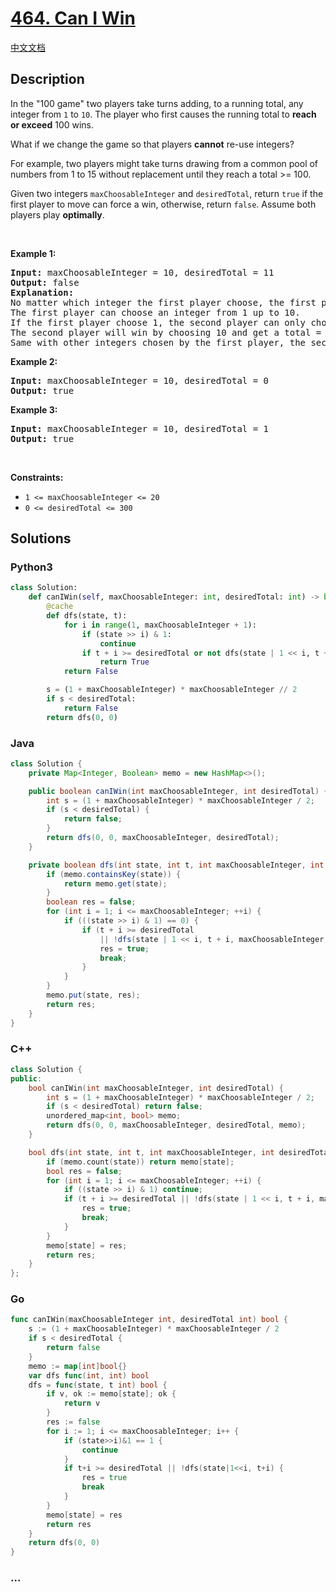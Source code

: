 # [464. Can I Win](https://leetcode.com/problems/can-i-win)

[中文文档](/solution/0400-0499/0464.Can%20I%20Win/README.md)

## Description

<p>In the &quot;100 game&quot; two players take turns adding, to a running total, any integer from <code>1</code> to <code>10</code>. The player who first causes the running total to <strong>reach or exceed</strong> 100 wins.</p>

<p>What if we change the game so that players <strong>cannot</strong> re-use integers?</p>

<p>For example, two players might take turns drawing from a common pool of numbers from 1 to 15 without replacement until they reach a total &gt;= 100.</p>

<p>Given two integers <code>maxChoosableInteger</code> and <code>desiredTotal</code>, return <code>true</code> if the first player to move can force a win, otherwise, return <code>false</code>. Assume both players play <strong>optimally</strong>.</p>

<p>&nbsp;</p>
<p><strong class="example">Example 1:</strong></p>

<pre>
<strong>Input:</strong> maxChoosableInteger = 10, desiredTotal = 11
<strong>Output:</strong> false
<strong>Explanation:</strong>
No matter which integer the first player choose, the first player will lose.
The first player can choose an integer from 1 up to 10.
If the first player choose 1, the second player can only choose integers from 2 up to 10.
The second player will win by choosing 10 and get a total = 11, which is &gt;= desiredTotal.
Same with other integers chosen by the first player, the second player will always win.
</pre>

<p><strong class="example">Example 2:</strong></p>

<pre>
<strong>Input:</strong> maxChoosableInteger = 10, desiredTotal = 0
<strong>Output:</strong> true
</pre>

<p><strong class="example">Example 3:</strong></p>

<pre>
<strong>Input:</strong> maxChoosableInteger = 10, desiredTotal = 1
<strong>Output:</strong> true
</pre>

<p>&nbsp;</p>
<p><strong>Constraints:</strong></p>

<ul>
	<li><code>1 &lt;= maxChoosableInteger &lt;= 20</code></li>
	<li><code>0 &lt;= desiredTotal &lt;= 300</code></li>
</ul>

## Solutions

<!-- tabs:start -->

### **Python3**

```python
class Solution:
    def canIWin(self, maxChoosableInteger: int, desiredTotal: int) -> bool:
        @cache
        def dfs(state, t):
            for i in range(1, maxChoosableInteger + 1):
                if (state >> i) & 1:
                    continue
                if t + i >= desiredTotal or not dfs(state | 1 << i, t + i):
                    return True
            return False

        s = (1 + maxChoosableInteger) * maxChoosableInteger // 2
        if s < desiredTotal:
            return False
        return dfs(0, 0)
```

### **Java**

```java
class Solution {
    private Map<Integer, Boolean> memo = new HashMap<>();

    public boolean canIWin(int maxChoosableInteger, int desiredTotal) {
        int s = (1 + maxChoosableInteger) * maxChoosableInteger / 2;
        if (s < desiredTotal) {
            return false;
        }
        return dfs(0, 0, maxChoosableInteger, desiredTotal);
    }

    private boolean dfs(int state, int t, int maxChoosableInteger, int desiredTotal) {
        if (memo.containsKey(state)) {
            return memo.get(state);
        }
        boolean res = false;
        for (int i = 1; i <= maxChoosableInteger; ++i) {
            if (((state >> i) & 1) == 0) {
                if (t + i >= desiredTotal
                    || !dfs(state | 1 << i, t + i, maxChoosableInteger, desiredTotal)) {
                    res = true;
                    break;
                }
            }
        }
        memo.put(state, res);
        return res;
    }
}
```

### **C++**

```cpp
class Solution {
public:
    bool canIWin(int maxChoosableInteger, int desiredTotal) {
        int s = (1 + maxChoosableInteger) * maxChoosableInteger / 2;
        if (s < desiredTotal) return false;
        unordered_map<int, bool> memo;
        return dfs(0, 0, maxChoosableInteger, desiredTotal, memo);
    }

    bool dfs(int state, int t, int maxChoosableInteger, int desiredTotal, unordered_map<int, bool>& memo) {
        if (memo.count(state)) return memo[state];
        bool res = false;
        for (int i = 1; i <= maxChoosableInteger; ++i) {
            if ((state >> i) & 1) continue;
            if (t + i >= desiredTotal || !dfs(state | 1 << i, t + i, maxChoosableInteger, desiredTotal, memo)) {
                res = true;
                break;
            }
        }
        memo[state] = res;
        return res;
    }
};
```

### **Go**

```go
func canIWin(maxChoosableInteger int, desiredTotal int) bool {
	s := (1 + maxChoosableInteger) * maxChoosableInteger / 2
	if s < desiredTotal {
		return false
	}
	memo := map[int]bool{}
	var dfs func(int, int) bool
	dfs = func(state, t int) bool {
		if v, ok := memo[state]; ok {
			return v
		}
		res := false
		for i := 1; i <= maxChoosableInteger; i++ {
			if (state>>i)&1 == 1 {
				continue
			}
			if t+i >= desiredTotal || !dfs(state|1<<i, t+i) {
				res = true
				break
			}
		}
		memo[state] = res
		return res
	}
	return dfs(0, 0)
}
```

### **...**

```

```

<!-- tabs:end -->
